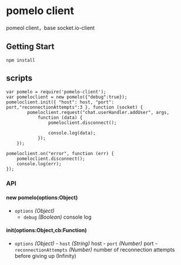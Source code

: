 # pomelo client
pomeol client，base socket.io-client

## Getting Start

```
npm install 
```

## scripts

```
var pomelo = require('pomelo-client');
var pomeloclient = new pomelo({"debug":true});
pomeloclient.init({ "host": host, "port": port,"reconnectionAttempts":3 }, function (socket) {
        pomeloclient.request("chat.userHandler.addUser", args,
            function (data) {
                pomeloclient.disconnect();
                
                console.log(data);
            });
    });

pomeloclient.on("error", function (err) {
    pomeloclient.disconnect();
    console.log(err);
});

```

### API

#### new pomelo(options:Object)
  - `options` _(Object)_
    - `debug` _(Boolean)_ console log
  
#### init(options:Object,cb:Function)

   - `options` _(Object)_
    - `host` _(String)_ host
    - `port` _(Number)_ port
    - `reconnectionAttempts` _(Number)_ number of reconnection attempts before giving up (Infinity)